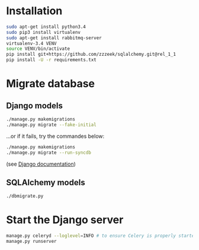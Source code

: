 # Installation

```bash
sudo apt-get install python3.4
sudo pip3 install virtualenv
sudo apt-get install rabbitmq-server
virtualenv-3.4 VENV
source VENV/bin/activate
pip install git+https://github.com/zzzeek/sqlalchemy.git@rel_1_1
pip install -U -r requirements.txt
```


# Migrate database

## Django models

```bash
./manage.py makemigrations
./manage.py migrate --fake-initial
```

...or if it fails, try the commandes below:

```bash
./manage.py makemigrations
./manage.py migrate --run-syncdb
```

(see [Django documentation](https://docs.djangoproject.com/en/1.9/topics/migrations/))

## SQLAlchemy models

```bash
./dbmigrate.py
```


# Start the Django server

```bash
manage.py celeryd --loglevel=INFO # to ensure Celery is properly started
manage.py runserver
```

